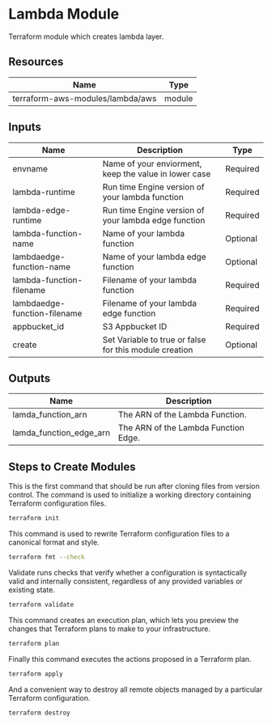 # Lambda Module

Terraform module which creates lambda layer.

## Resources

| Name | Type | 
| ------ | ------ | 
| terraform-aws-modules/lambda/aws | module


## Inputs

| Name | Description | Type
| ------ | ------ | ------ | 
| envname | Name of your enviorment, keep the value in lower case | Required
| lambda-runtime | Run time Engine version of your lambda function | Required
| lambda-edge-runtime | Run time Engine version of your lambda edge function | Required
| lambda-function-name | Name of your lambda function | Optional
| lambdaedge-function-name | Name of your lambda edge function | Optional
| lambda-function-filename | Filename of your lambda function | Required
| lambdaedge-function-filename | Filename of your lambda edge function | Required
| appbucket_id | S3 Appbucket ID | Required
| create | Set Variable to true or false for this module creation | Optional 

## Outputs

| Name | Description | 
| ------ | ------ | 
| lamda_function_arn | 	The ARN of the Lambda Function.
| lamda_function_edge_arn | The ARN of the Lambda Function Edge.



## Steps to Create Modules

This is the first command that should be run after cloning files from version control. The command is used to initialize a working directory containing Terraform configuration files.

```sh
terraform init
```

This command is used to rewrite Terraform configuration files to a canonical format and style.

```sh
terraform fmt --check
```

Validate runs checks that verify whether a configuration is syntactically valid and internally consistent, regardless of any provided variables or existing state.

```sh
terraform validate
```

This command creates an execution plan, which lets you preview the changes that Terraform plans to make to your infrastructure.

```sh
terraform plan
```

Finally this command executes the actions proposed in a Terraform plan.

```sh
terraform apply
```

And a convenient way to destroy all remote objects managed by a particular Terraform configuration.

```sh
terraform destroy
```






